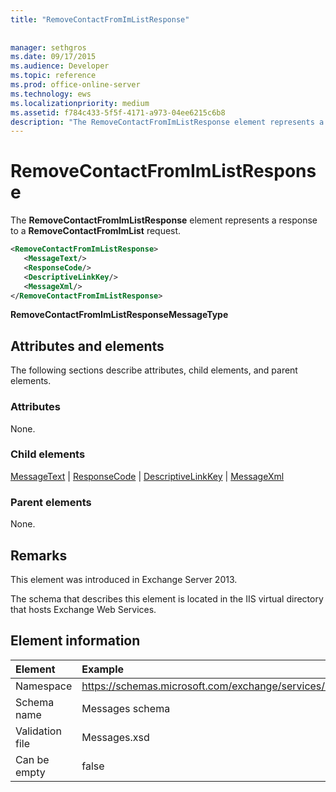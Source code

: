 ```yaml
---
title: "RemoveContactFromImListResponse"
 
 
manager: sethgros
ms.date: 09/17/2015
ms.audience: Developer
ms.topic: reference
ms.prod: office-online-server
ms.technology: ews
ms.localizationpriority: medium
ms.assetid: f784c433-5f5f-4171-a973-04ee6215c6b8
description: "The RemoveContactFromImListResponse element represents a response to a RemoveContactFromImList request."
---
```


# RemoveContactFromImListResponse

The **RemoveContactFromImListResponse** element represents a response to a **RemoveContactFromImList** request. 
  
```XML
<RemoveContactFromImListResponse>
   <MessageText/>
   <ResponseCode/>
   <DescriptiveLinkKey/>
   <MessageXml/>
</RemoveContactFromImListResponse>
```

 **RemoveContactFromImListResponseMessageType**
## Attributes and elements

The following sections describe attributes, child elements, and parent elements.
  
### Attributes

None.
  
### Child elements

[MessageText](messagetext.md) | [ResponseCode](responsecode.md) | [DescriptiveLinkKey](descriptivelinkkey.md) | [MessageXml](messagexml.md)
  
### Parent elements

None.
  
## Remarks

This element was introduced in Exchange Server 2013.
  
The schema that describes this element is located in the IIS virtual directory that hosts Exchange Web Services.
  
## Element information

| Element | Example |
|:-----|:-----|
|Namespace  <br/> |https://schemas.microsoft.com/exchange/services/2006/messages  <br/> |
|Schema name  <br/> |Messages schema  <br/> |
|Validation file  <br/> |Messages.xsd  <br/> |
|Can be empty  <br/> |false  <br/> |
   

